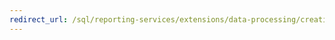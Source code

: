 ```yaml
---
redirect_url: /sql/reporting-services/extensions/data-processing/creating-a-data-processing-extension-library
---
```

